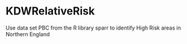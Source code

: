 # KDWRelativeRisk
Use data set PBC from the R library sparr to identify High Risk areas in Northern England
